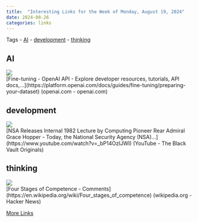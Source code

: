 ```yaml
---
title:  "Interesting Links for the Week of Monday, August 19, 2024"
date: 2024-08-26
categories: links
---
```


Tags  - [AI](#AI) - [development](#development) - [thinking](#thinking)


## AI
<div class="link-content"><img src='https://cdn.openai.com/API/images/opengraph.png' class="link-image"/>
<div class="link-text" markdown="1">
  [Fine-tuning - OpenAI API - Explore developer resources, tutorials, API docs,...](https://platform.openai.com/docs/guides/fine-tuning/preparing-your-dataset) (openai.com - openai.com)
</div>
</div>

## development
<div class="link-content"><img src='https://i.ytimg.com/vi/_bP14OzIJWI/maxresdefault.jpg' class="link-image"/>
<div class="link-text" markdown="1">
  [NSA Releases Internal 1982 Lecture by Computing Pioneer Rear Admiral Grace Hopper - Today, the National Security Agency (NSA)...](https://www.youtube.com/watch?v=_bP14OzIJWI) (YouTube - The Black Vault Originals)
</div>
</div>

## thinking
<div class="link-content"><img src='https://news.ycombinator.com/favicon.ico' class="link-image"/>
<div class="link-text" markdown="1">
  [Four Stages of Competence - Comments](https://en.wikipedia.org/wiki/Four_stages_of_competence) (wikipedia.org - Hacker News)
</div>
</div>



[More Links](/links)
